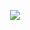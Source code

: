 <p align="center">
  <img
    src="https://c.tenor.com/yu4yJBMcidMAAAAS/space.gif?raw=true"
  />
</p>

